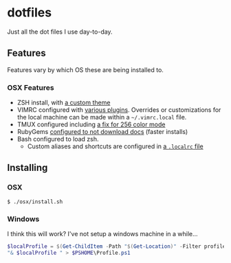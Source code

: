 dotfiles
========

Just all the dot files I use day-to-day.

## Features

Features vary by which OS these are being installed to.

### OSX Features

* ZSH install, with [a custom theme](https://github.com/codeimpossible/dotfiles/blob/master/zsh/jared.zsh-theme)
* VIMRC configured with [various plugins](https://github.com/codeimpossible/dotfiles/blob/master/.vimrc#L95-L109). Overrides or customizations for the local machine can be made within a `~/.vimrc.local` file.
* TMUX configured including [a fix for 256 color mode](https://github.com/codeimpossible/dotfiles/blob/master/.tmux.conf#L5-L9)
* RubyGems [configured to not download docs](https://github.com/codeimpossible/dotfiles/blob/master/.gemrc) (faster installs)
* Bash configured to load zsh.
  * Custom aliases and shortcuts are configured in [a `.localrc` file](https://github.com/codeimpossible/dotfiles/blob/master/.localrc)


## Installing

### OSX

```shell
$ ./osx/install.sh
```

### Windows

I think this will work? I've not setup a windows machine in a while...

```powershell
$localProfile = $(Get-ChildItem -Path "$(Get-Location)" -Filter profile.ps1 -Recurse | Select-Object -ExpandProperty FullName)
"& $localProfile " > $PSHOME\Profile.ps1
```

